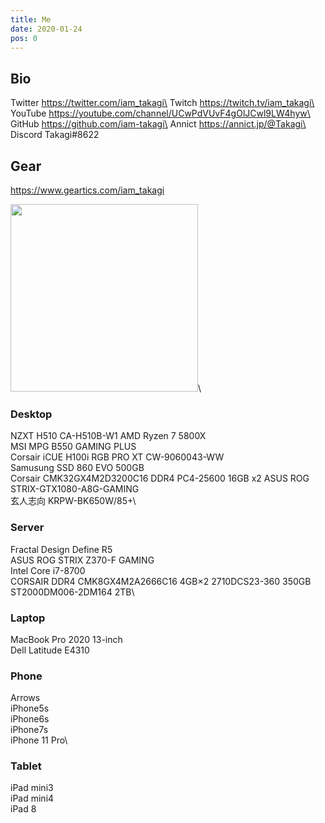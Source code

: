 ```yaml
---
title: Me
date: 2020-01-24
pos: 0
---
```


## Bio 

Twitter  https://twitter.com/iam_takagi\
Twitch   https://twitch.tv/iam_takagi\
YouTube  https://youtube.com/channel/UCwPdVUvF4gOlJCwl9LW4hyw\
GitHub   https://github.com/iam-takagi\
Annict   https://annict.jp/@Takagi\
Discord Takagi#8622

## Gear
https://www.geartics.com/iam_takagi

<img src="https://i.imgur.com/wV665pE.jpg" width="300">\

### Desktop
NZXT H510 CA-H510B-W1
AMD Ryzen 7 5800X\
MSI MPG B550 GAMING PLUS\
Corsair iCUE H100i RGB PRO XT CW-9060043-WW\
Samusung SSD 860 EVO 500GB\
Corsair CMK32GX4M2D3200C16 DDR4 PC4-25600 16GB x2
ASUS ROG STRIX-GTX1080-A8G-GAMING\
玄人志向 KRPW-BK650W/85+\

### Server
Fractal Design Define R5\
ASUS ROG STRIX Z370-F GAMING\
Intel Core i7-8700\
CORSAIR DDR4 CMK8GX4M2A2666C16 4GB×2
2710DCS23-360 350GB\
ST2000DM006-2DM164 2TB\

### Laptop
MacBook Pro 2020 13-inch\
Dell Latitude E4310

### Phone
Arrows\
iPhone5s\
iPhone6s\
iPhone7s\
iPhone 11 Pro\

### Tablet
iPad mini3\
iPad mini4\
iPad 8

